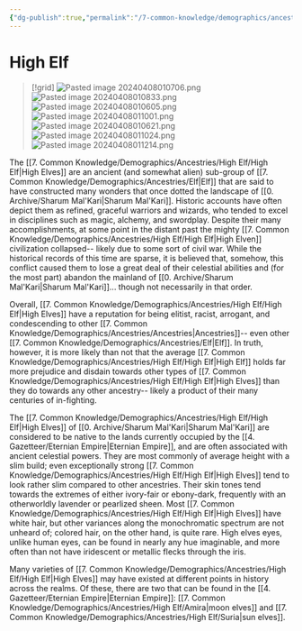 ```yaml
---
{"dg-publish":true,"permalink":"/7-common-knowledge/demographics/ancestries/high-elf/high-elf/","noteIcon":""}
---
```


# High Elf

>[!grid]
>![Pasted image 20240408010706.png](/img/user/x.%20Assets/Attachments/Pasted%20image%2020240408010706.png)
>![Pasted image 20240408010833.png](/img/user/x.%20Assets/Attachments/Pasted%20image%2020240408010833.png)
>![Pasted image 20240408010605.png](/img/user/x.%20Assets/Attachments/Pasted%20image%2020240408010605.png)
>![Pasted image 20240408011001.png](/img/user/x.%20Assets/Attachments/Pasted%20image%2020240408011001.png)
>![Pasted image 20240408010621.png](/img/user/x.%20Assets/Attachments/Pasted%20image%2020240408010621.png)
>![Pasted image 20240408011024.png](/img/user/x.%20Assets/Attachments/Pasted%20image%2020240408011024.png)
>![Pasted image 20240408011214.png](/img/user/x.%20Assets/Attachments/Pasted%20image%2020240408011214.png)

The [[7. Common Knowledge/Demographics/Ancestries/High Elf/High Elf\|High Elves]] are an ancient (and somewhat alien) sub-group of [[7. Common Knowledge/Demographics/Ancestries/Elf\|Elf]] that are said to have constructed many wonders that once dotted the landscape of [[0. Archive/Sharum Mal'Kari\|Sharum Mal'Kari]]. Historic accounts have often depict them as refined, graceful warriors and wizards, who tended to excel in disciplines such as magic, alchemy, and swordplay. Despite their many accomplishments, at some point in the distant past the mighty [[7. Common Knowledge/Demographics/Ancestries/High Elf/High Elf\|High Elven]] civilization collapsed-- likely due to some sort of civil war. While the historical records of this time are sparse, it is believed that, somehow, this conflict caused them to lose a great deal of their celestial abilities and (for the most part) abandon the mainland of [[0. Archive/Sharum Mal'Kari\|Sharum Mal'Kari]]... though not necessarily in that order. 

Overall, [[7. Common Knowledge/Demographics/Ancestries/High Elf/High Elf\|High Elves]] have a reputation for being elitist, racist, arrogant, and condescending to other [[7. Common Knowledge/Demographics/Ancestries/Ancestries\|Ancestries]]-- even other [[7. Common Knowledge/Demographics/Ancestries/Elf\|Elf]]. In truth, however, it is more likely than not that the average [[7. Common Knowledge/Demographics/Ancestries/High Elf/High Elf\|High Elf]] holds far more prejudice  and disdain towards other types of [[7. Common Knowledge/Demographics/Ancestries/High Elf/High Elf\|High Elves]] than they do towards any other ancestry-- likely a product of their many centuries of in-fighting.

The [[7. Common Knowledge/Demographics/Ancestries/High Elf/High Elf\|High Elves]] of [[0. Archive/Sharum Mal'Kari\|Sharum Mal'Kari]] are considered to be native to the lands currently occupied by the [[4. Gazetteer/Eternian Empire\|Eternian Empire]], and are often associated with ancient celestial powers. They are most commonly of average height with a slim build; even exceptionally strong [[7. Common Knowledge/Demographics/Ancestries/High Elf/High Elf\|High Elves]] tend to look rather slim compared to other ancestries. Their skin tones tend towards the extremes of either ivory-fair or ebony-dark, frequently with an otherworldly lavender or pearlized sheen. Most [[7. Common Knowledge/Demographics/Ancestries/High Elf/High Elf\|High Elves]] have white hair, but other variances along the monochromatic spectrum are not unheard of; colored hair, on the other hand, is quite rare. High elves eyes, unlike human eyes, can be found in nearly any hue imaginable, and more often than not have iridescent or metallic flecks through the iris. 

Many varieties of [[7. Common Knowledge/Demographics/Ancestries/High Elf/High Elf\|High Elves]] may have existed at different points in history across the realms. Of these, there are two that can be found in the [[4. Gazetteer/Eternian Empire\|Eternian Empire]]: [[7. Common Knowledge/Demographics/Ancestries/High Elf/Amira\|moon elves]] and [[7. Common Knowledge/Demographics/Ancestries/High Elf/Suria\|sun elves]].  


